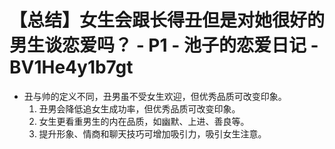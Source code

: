# 【总结】女生会跟长得丑但是对她很好的男生谈恋爱吗？ - P1 - 池子的恋爱日记 - BV1He4y1b7gt

-   丑与帅的定义不同，丑男虽不受女生欢迎，但优秀品质可改变印象。
    1.  丑男会降低追女生成功率，但优秀品质可改变印象。
    2.  女生更看重男生的内在品质，如幽默、上进、善良等。
    3.  提升形象、情商和聊天技巧可增加吸引力，吸引女生注意。